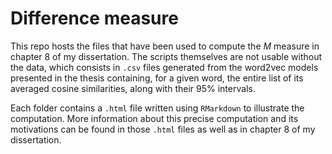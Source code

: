 # Difference measure

This repo hosts the files that have been used to compute the $M$ measure in chapter 8 of my dissertation. The scripts themselves are not usable without the data, which consists in `.csv` files generated from the word2vec models presented in the thesis containing, for a given word, the entire list of its averaged cosine similarities, along with their 95% intervals. 

Each folder contains a `.html` file written using `RMarkdown` to illustrate the computation. More information about this precise computation and its motivations can be found in those `.html` files as well as in chapter 8 of my dissertation.
